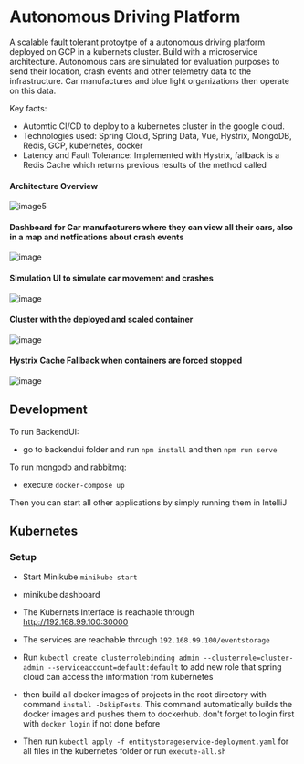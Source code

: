 # Autonomous Driving Platform
A scalable fault tolerant protoytpe of a autonomous driving platform deployed on GCP in a kubernets cluster. Build with a microservice architecture. Autonomous cars are simulated for evaluation purposes to send their location, crash events and other telemetry data to the infrastructure. Car manufactures and blue light organizations then operate on this data.

Key facts:
* Automtic CI/CD to deploy to a kubernetes cluster in the google cloud.
* Technologies used: Spring Cloud, Spring Data, Vue, Hystrix, MongoDB, Redis, GCP, kubernetes, docker
* Latency and Fault Tolerance: Implemented with Hystrix, fallback is a Redis Cache which returns previous results of the method called
#### Architecture Overview
![image5](https://user-images.githubusercontent.com/14179713/181215460-b635df64-0ba8-46bf-b796-7532680843f9.png)
#### Dashboard for Car manufacturers where they can view all their cars, also in a map and notfications about crash events
![image](https://user-images.githubusercontent.com/14179713/180953439-6cd67541-71dd-4b90-94e3-7293b6c7dff0.png)
#### Simulation UI to simulate car movement and crashes
![image](https://user-images.githubusercontent.com/14179713/180953655-86c5709b-bf80-4388-9f99-7e4d35059dcf.png)
#### Cluster with the deployed and scaled container
![image](https://user-images.githubusercontent.com/14179713/180954824-6277a7fc-ea4e-4445-827c-57ab5ef8a076.png)
#### Hystrix Cache Fallback when containers are forced stopped
![image](https://user-images.githubusercontent.com/14179713/180961122-aa2d95dc-f1e2-47ed-bd44-f72e642c4e0c.png)


## Development

To run BackendUI:
* go to backendui folder and run `npm install` and then `npm run serve`

To run mongodb and rabbitmq:
* execute `docker-compose up`

Then you can start all other applications by simply running them in IntelliJ

## Kubernetes

### Setup
* Start Minikube `minikube start`
* minikube dashboard
* The Kubernets Interface is reachable through http://192.168.99.100:30000
* The services are reachable through `192.168.99.100/eventstorage`
* Run `kubectl create clusterrolebinding admin --clusterrole=cluster-admin --serviceaccount=default:default` to add new role that spring cloud can access the information from kubernetes

* then build all docker images of projects in the root directory with command `install -DskipTests`. This command automatically builds the docker images and pushes them to dockerhub. don't forget to login first with `docker login` if not done before
* Then run `kubectl apply -f entitystorageservice-deployment.yaml` for all files in the kubernetes folder or run `execute-all.sh`
